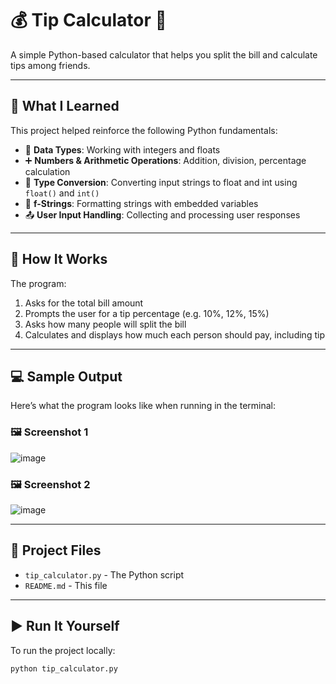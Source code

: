 # 💰 Tip Calculator 🧾

A simple Python-based calculator that helps you split the bill and calculate tips among friends.

---

## 🧠 What I Learned

This project helped reinforce the following Python fundamentals:

- 🔢 **Data Types**: Working with integers and floats
- ➕ **Numbers & Arithmetic Operations**: Addition, division, percentage calculation
- 🔄 **Type Conversion**: Converting input strings to float and int using `float()` and `int()`
- 🧠 **f-Strings**: Formatting strings with embedded variables
- 📤 **User Input Handling**: Collecting and processing user responses

---

## 🚀 How It Works

The program:
1. Asks for the total bill amount
2. Prompts the user for a tip percentage (e.g. 10%, 12%, 15%)
3. Asks how many people will split the bill
4. Calculates and displays how much each person should pay, including tip

---

## 💻 Sample Output

Here’s what the program looks like when running in the terminal:

### 🖼️ Screenshot 1  
![image](https://github.com/user-attachments/assets/a1076bb9-63b7-4e80-9b15-ff556f9584d7)


### 🖼️ Screenshot 2  
![image](https://github.com/user-attachments/assets/5a4d087c-add2-4a4f-922d-6e409ffbb5ec)


---

## 📂 Project Files

- `tip_calculator.py` - The Python script
- `README.md` - This file

---

## ▶️ Run It Yourself

To run the project locally:

```bash
python tip_calculator.py
